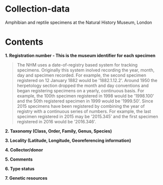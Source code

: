 # Collection-data
Amphibian and reptile specimens at the Natural History Museum, London

# Contents
**1. Registration number - This is the museum identifier for each specimen** 
>The NHM uses a date-of-registry based system for tracking specimens. Originally this system inolved recording the year, month, day and specimen recorded. For example, the second specimen registered on 12 January 1882 would be '1882.1.12.2'. Around 1950 the herpetology section dropped the month and day conventions and began registering specimens on a yearly, continuous basis. For example, the 100th specimen registered in 1998 would be '1998.100' and the 50th registered specimen in 1999 would be '1999.50'. Since 2015 specimens have been registered by combining the year of registry with a continuous series of numbers. For example, the last specimen registered in 2015 may be '2015.345' and the first specimen registered in 2016 would be '2016.346'.    

**2. Taxonomy (Class, Order, Family, Genus, Species)** 

**3. Locality (Latitude, Longitude, Georeferencing information)** 

**4. Collector/donor** 

**5. Comments**

**6. Type status**

**7. Genetic resources**


